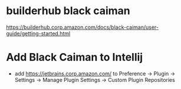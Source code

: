 # builderhub black caiman 
https://builderhub.corp.amazon.com/docs/black-caiman/user-guide/getting-started.html

# Add Black Caiman to Intellij 
* add  https://jetbrains.corp.amazon.com/ to Preference -> Plugin -> Settings -> Manage Plugin Settings -> Custom Plugin Repositories

